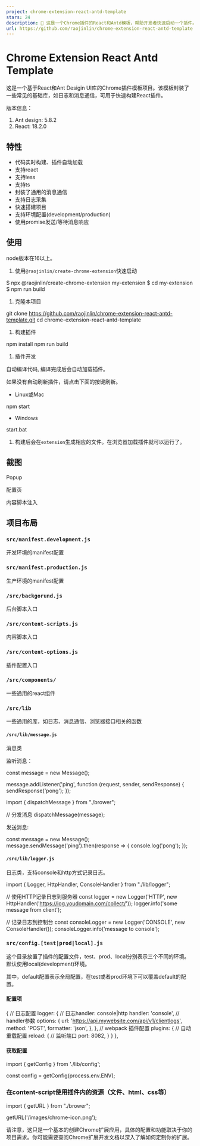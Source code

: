 ```yaml
---
project: chrome-extension-react-antd-template
stars: 24
description: 🚀 这是一个Chrome插件的React和Antd模板，帮助开发者快速启动一个插件。封装了常用的基础库，如消息通信和日志采集。支持环境配置，并使用Promise发送和等待消息响应。可以快速构建React的Chrome插件，同时提供了一些通用的React组件和浏览器接口相关的函数。
url: https://github.com/raojinlin/chrome-extension-react-antd-template
---
```


Chrome Extension React Antd Template
====================================

这是一个基于React和Ant Desigin UI库的Chrome插件模板项目。该模板封装了一些常见的基础库，如日志和消息通信，可用于快速构建React插件。

版本信息：

1.  Ant design: 5.8.2
2.  React: 18.2.0

特性
--

-   代码实时构建、插件自动加载
-   支持react
-   支持less
-   支持ts
-   封装了通用的消息通信
-   支持日志采集
-   快速搭建项目
-   支持环境配置(development/production)
-   使用promise发送/等待消息响应

使用
--

node版本在16以上。

1.  使用`@raojinlin/create-chrome-extension`快速启动

$ npx @raojinlin/create-chrome-extension my-extension
$ cd my-extension
$ npm run build

1.  克隆本项目

git clone https://github.com/raojinlin/chrome-extension-react-antd-template.git
cd chrome-extension-react-antd-template

1.  构建插件

npm install
npm run build

1.  插件开发

自动编译代码, 编译完成后会自动加载插件。

如果没有自动刷新插件，请点击下面的按键刷新。

-   Linux或Mac

npm start

-   Windows

start.bat

1.  构建后会在`extension`生成相应的文件。在浏览器加载插件就可以运行了。

截图
--

Popup

配置页

内容脚本注入

项目布局
----

### `src/manifest.development.js`

开发环境的manifest配置

### `src/manifest.production.js`

生产环境的manifest配置

### `/src/backgorund.js`

后台脚本入口

### `/src/content-scripts.js`

内容脚本入口

### `/src/content-options.js`

插件配置入口

### `/src/components/`

一些通用的react组件

### `/src/lib`

一些通用的库，如日志、消息通信、浏览器接口相关的函数

#### `/src/lib/message.js`

消息类

监听消息：

const message \= new Message();

message.addListener('ping', function (request, sender, sendResponse) {
  sendResponse('pong');
});

import { dispatchMessage } from "./brower";

// 分发消息
dispatchMessage(message);

发送消息:

const message \= new Message();
message.sendMessage('ping').then(response \=> {
    console.log('pong');
});

#### `/src/lib/logger.js`

日志类，支持console和http方式记录日志。

import { Logger, HttpHandler, ConsoleHandler } from "./lib/logger";

// 使用HTTP记录日志到服务器
const logger \= new Logger('HTTP', new HttpHandler('https://log.youdomain.com/collect/'));
logger.info('some message from client');

// 记录日志到控制台
const consoleLogger \= new Logger('CONSOLE', new ConsoleHandler());
consoleLogger.info('message to console');

### `src/config.[test|prod|local].js`

这个目录放置了插件的配置文件，test、prod、local分别表示三个不同的环境。默认使用local(development)环境。

其中，default配置表示全局配置，在test或者prod环境下可以覆盖default的配置。

#### 配置项

{
  // 日志配置
  logger: {
    // 日志handler: console|http
    handler: 'console',
    // handler参数
    options: {
      url: 'https://api.mywebsite.com/api/v1/clientlogs',
      method: 'POST',
      formatter: 'json',
    },
  },
  // webpack 插件配置
  plugins: {
    // 自动重载配置
    reload: {
      // 监听端口
      port: 8082,
    }
  }
},

#### 获取配置

import { getConfig } from './lib/config';

const config \= getConfig(process.env.ENV); 

### 在content-script使用插件内的资源（文件、html、css等）

import { getURL } from "./brower";

getURL('/images/chrome-icon.png');

请注意，这只是一个基本的创建Chrome扩展应用，具体的配置和功能取决于你的项目需求。你可能需要查阅Chrome扩展开发文档以深入了解如何定制你的扩展。

